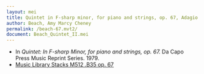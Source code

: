 ```yaml
---
layout: mei
title: Quintet in F-sharp minor, for piano and strings, op. 67, Adagio espressivo
author: Beach, Amy Marcy Cheney
permalink: /beach-67.mvt2/
document: Beach_Quintet_II.mei
---
```


- In *Quintet: In F-sharp Minor, for piano and strings, op. 67.* Da Capo Press Music Reprint Series. 1979.
- <a href="https://tufts-primo.hosted.exlibrisgroup.com/permalink/f/14dinuo/01TUN_ALMA2183367040003851" target="_blank">Music Library Stacks M512 .B35 op. 67</a>
